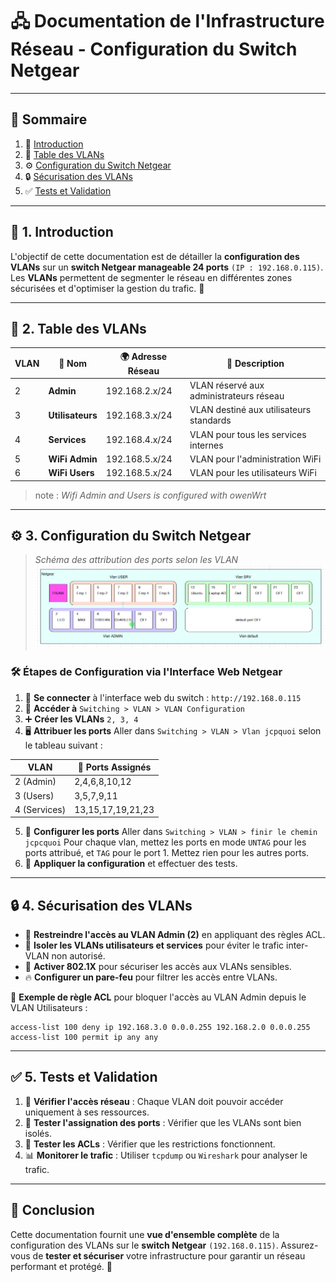 # 🖧 Documentation de l'Infrastructure Réseau - Configuration du Switch Netgear

---

## 📖 Sommaire
1. 🎯 [Introduction](#1-introduction)
2. 📌 [Table des VLANs](#2-table-des-vlans)
3. ⚙️ [Configuration du Switch Netgear](#3-configuration-du-switch-netgear)
4. 🔒 [Sécurisation des VLANs](#4-securisation-des-vlans)
5. ✅ [Tests et Validation](#5-tests-et-validation)

---

## 🎯 1. Introduction
L'objectif de cette documentation est de détailler la **configuration des VLANs** sur un **switch Netgear manageable 24 ports** `(IP : 192.168.0.115)`. Les **VLANs** permettent de segmenter le réseau en différentes zones sécurisées et d'optimiser la gestion du trafic. 🚀

---

## 📌 2. Table des VLANs

| VLAN | 📛 **Nom** | 🌍 **Adresse Réseau** | 📜 **Description** |
|------|-------------|----------------------|-----------------------------|
| 2   | **Admin**       | 192.168.2.x/24       | VLAN réservé aux administrateurs réseau |
| 3   | **Utilisateurs**| 192.168.3.x/24       | VLAN destiné aux utilisateurs standards |
| 4   | **Services**    | 192.168.4.x/24       | VLAN pour tous les services internes |
| 5   | **WiFi Admin**  | 192.168.5.x/24       | VLAN pour l'administration WiFi |
| 6   | **WiFi Users**  | 192.168.5.x/24       | VLAN pour les utilisateurs WiFi |


> note : *Wifi Admin and Users is configured with owenWrt*

---

## ⚙️ 3. Configuration du Switch Netgear

> *Schéma des attribution des ports selon les VLAN*
![neatgearvlan](../img/neatgear.png)

### 🛠️ Étapes de Configuration via l'Interface Web Netgear
1. 🔗 **Se connecter** à l'interface web du switch : `http://192.168.0.115`
2. 🔄 **Accéder à** `Switching > VLAN > VLAN Configuration`
3. ➕ **Créer les VLANs** `2, 3, 4`  
4. 🖥️ **Attribuer les ports** Aller dans `Switching > VLAN > Vlan jcpquoi`
selon le tableau suivant :

| VLAN | 🔌 **Ports Assignés** |
|------|----------------------|
| 2 (Admin)     | 2,4,6,8,10,12     |
| 3 (Users)     | 3,5,7,9,11        |
| 4 (Services)  | 13,15,17,19,21,23 |

5. 🔄 **Configurer les ports** Aller dans `Switching > VLAN > finir le chemin jcpcquoi` 
Pour chaque vlan, mettez les ports en mode `UNTAG` pour les ports attribué, et `TAG` pour le port 1. Mettez rien pour les autres ports.
6. 💾 **Appliquer la configuration** et effectuer des tests.

---

## 🔒 4. Sécurisation des VLANs

- 🔐 **Restreindre l'accès au VLAN Admin (2)** en appliquant des règles ACL.
- 🛑 **Isoler les VLANs utilisateurs et services** pour éviter le trafic inter-VLAN non autorisé.
- 🔑 **Activer 802.1X** pour sécuriser les accès aux VLANs sensibles.
- 🔥 **Configurer un pare-feu** pour filtrer les accès entre VLANs.

📜 **Exemple de règle ACL** pour bloquer l'accès au VLAN Admin depuis le VLAN Utilisateurs :
```shell
access-list 100 deny ip 192.168.3.0 0.0.0.255 192.168.2.0 0.0.0.255
access-list 100 permit ip any any
```

---

## ✅ 5. Tests et Validation

1. 🔎 **Vérifier l'accès réseau** : Chaque VLAN doit pouvoir accéder uniquement à ses ressources.
2. 🔄 **Tester l'assignation des ports** : Vérifier que les VLANs sont bien isolés.
3. 🚨 **Tester les ACLs** : Vérifier que les restrictions fonctionnent.
4. 📊 **Monitorer le trafic** : Utiliser `tcpdump` ou `Wireshark` pour analyser le trafic.

---

## 🎯 Conclusion
Cette documentation fournit une **vue d'ensemble complète** de la configuration des VLANs sur le **switch Netgear** `(192.168.0.115)`. Assurez-vous de **tester et sécuriser** votre infrastructure pour garantir un réseau performant et protégé. 🚀

